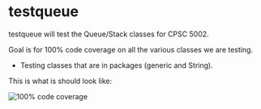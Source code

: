 # testqueue
testqueue will test the Queue/Stack classes for CPSC 5002.

Goal is for 100% code coverage on all the various classes we are testing.

- Testing classes that are in packages (generic and String). 

This is what is should look like:

![100% code coverage](https://github.com/mckeemseattleu/testqueue/blob/master/images/genericcodecoverage.png)
